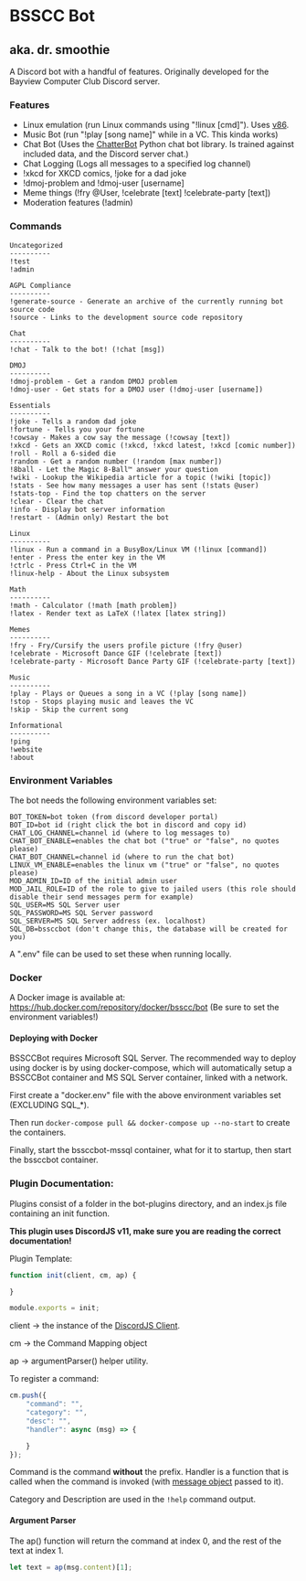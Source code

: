 # BSSCC Bot
## aka. dr. smoothie

A Discord bot with a handful of features. Originally developed 
for the Bayview Computer Club Discord server.

### Features

* Linux emulation (run Linux commands using "!linux [cmd]"). Uses [v86](https://github.com/copy/v86).
* Music Bot (run "!play [song name]" while in a VC. This kinda works)
* Chat Bot (Uses the [ChatterBot](https://chatterbot.readthedocs.io/en/stable/) Python chat bot library. Is trained against included data, and the Discord server chat.)
* Chat Logging (Logs all messages to a specified log channel)
* !xkcd for XKCD comics, !joke for a dad joke
* !dmoj-problem and !dmoj-user [username]
* Meme things (!fry @User, !celebrate [text] !celebrate-party [text])
* Moderation features (!admin)

### Commands
```
Uncategorized
----------
!test
!admin

AGPL Compliance
----------
!generate-source - Generate an archive of the currently running bot source code
!source - Links to the development source code repository

Chat
----------
!chat - Talk to the bot! (!chat [msg])

DMOJ
----------
!dmoj-problem - Get a random DMOJ problem
!dmoj-user - Get stats for a DMOJ user (!dmoj-user [username])

Essentials
----------
!joke - Tells a random dad joke
!fortune - Tells you your fortune
!cowsay - Makes a cow say the message (!cowsay [text])
!xkcd - Gets an XKCD comic (!xkcd, !xkcd latest, !xkcd [comic number])
!roll - Roll a 6-sided die
!random - Get a random number (!random [max number])
!8ball - Let the Magic 8-Ball™️ answer your question
!wiki - Lookup the Wikipedia article for a topic (!wiki [topic])
!stats - See how many messages a user has sent (!stats @user)
!stats-top - Find the top chatters on the server
!clear - Clear the chat
!info - Display bot server information
!restart - (Admin only) Restart the bot

Linux
----------
!linux - Run a command in a BusyBox/Linux VM (!linux [command])
!enter - Press the enter key in the VM
!ctrlc - Press Ctrl+C in the VM
!linux-help - About the Linux subsystem

Math
----------
!math - Calculator (!math [math problem])
!latex - Render text as LaTeX (!latex [latex string])

Memes
----------
!fry - Fry/Cursify the users profile picture (!fry @user)
!celebrate - Microsoft Dance GIF (!celebrate [text])
!celebrate-party - Microsoft Dance Party GIF (!celebrate-party [text])

Music
----------
!play - Plays or Queues a song in a VC (!play [song name])
!stop - Stops playing music and leaves the VC
!skip - Skip the current song

Informational
----------
!ping
!website
!about
```

### Environment Variables
The bot needs the following environment variables set:
```dotenv
BOT_TOKEN=bot token (from discord developer portal)
BOT_ID=bot id (right click the bot in discord and copy id)
CHAT_LOG_CHANNEL=channel id (where to log messages to)
CHAT_BOT_ENABLE=enables the chat bot ("true" or "false", no quotes please)
CHAT_BOT_CHANNEL=channel id (where to run the chat bot)
LINUX_VM_ENABLE=enables the linux vm ("true" or "false", no quotes please)
MOD_ADMIN_ID=ID of the initial admin user
MOD_JAIL_ROLE=ID of the role to give to jailed users (this role should disable their send messages perm for example)
SQL_USER=MS SQL Server user
SQL_PASSWORD=MS SQL Server password
SQL_SERVER=MS SQL Server address (ex. localhost)
SQL_DB=bssccbot (don't change this, the database will be created for you)
```
A ".env" file can be used to set these when running locally.

### Docker
A Docker image is available at: https://hub.docker.com/repository/docker/bsscc/bot (Be sure to set the environment variables!)

#### Deploying with Docker
BSSCCBot requires Microsoft SQL Server. The recommended way to deploy using docker is by using docker-compose, which 
will automatically setup a BSSCCBot container and MS SQL Server container, linked with a network.

First create a "docker.env" file with the above environment variables set (EXCLUDING SQL_*).

Then run `docker-compose pull && docker-compose up --no-start` to create the containers.

Finally, start the bssccbot-mssql container, what for it to startup, then start the bssccbot container.

### Plugin Documentation:

Plugins consist of a folder in the bot-plugins directory, and an index.js file containing an init function.

**This plugin uses DiscordJS v11, make sure you are reading the correct documentation!**

Plugin Template:
```javascript
function init(client, cm, ap) {

}

module.exports = init;

```
client -> the instance of the [DiscordJS Client](https://discord.js.org/#/docs/main/v11/class/Client).

cm -> the Command Mapping object

ap -> argumentParser() helper utility.

To register a command:
```javascript
cm.push({
    "command": "",
    "category": "",
    "desc": "",
    "handler": async (msg) => {

    }
});
```
Command is the command **without** the prefix. Handler is a function that is 
called when the command is invoked (with [message object](https://discord.js.org/#/docs/main/stable/class/Message) passed to it).

Category and Description are used in the `!help` command output.

#### Argument Parser
The ap() function will return the command at index 0, and the rest of the text at index 1.
```javascript
let text = ap(msg.content)[1];
```
